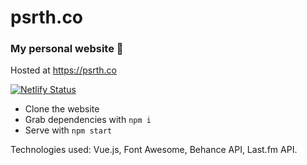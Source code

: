 # psrth.co

### My personal website 🦕

Hosted at https://psrth.co

[![Netlify Status](https://api.netlify.com/api/v1/badges/63250f28-3048-47b2-b0ef-0d0125c015cd/deploy-status)](https://app.netlify.com/sites/practical-williams-90b09f/deploys)

* Clone the website
* Grab dependencies with `npm i`
* Serve with `npm start`

Technologies used: Vue.js, Font Awesome, Behance API, Last.fm API.
